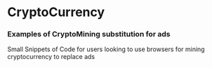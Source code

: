 # CryptoCurrency
### Examples of CryptoMining substitution for ads

 Small Snippets of Code for users looking to use browsers for mining cryptocurrency to replace ads
